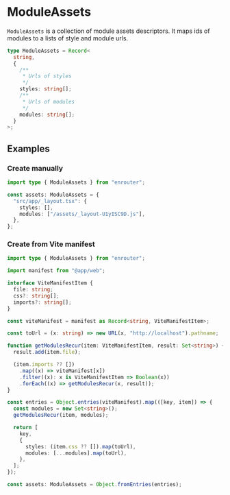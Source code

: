 # ModuleAssets

`ModuleAssets` is a collection of module assets descriptors.
It maps ids of modules to a lists of style and module urls.

```ts
type ModuleAssets = Record<
  string,
  {
    /**
     * Urls of styles
     */
    styles: string[];
    /**
     * Urls of modules
     */
    modules: string[];
  }
>;
```

## Examples

### Create manually

```ts
import type { ModuleAssets } from "enrouter";

const assets: ModuleAssets = {
  "src/app/_layout.tsx": {
    styles: [],
    modules: ["/assets/_layout-U1yISC9D.js"],
  },
};
```

### Create from Vite manifest

```ts
import type { ModuleAssets } from "enrouter";

import manifest from "@app/web";

interface ViteManifestItem {
  file: string;
  css?: string[];
  imports?: string[];
}

const viteManifest = manifest as Record<string, ViteManifestItem>;

const toUrl = (x: string) => new URL(x, "http://localhost").pathname;

function getModulesRecur(item: ViteManifestItem, result: Set<string>) {
  result.add(item.file);

  (item.imports ?? [])
    .map((x) => viteManifest[x])
    .filter((x): x is ViteManifestItem => Boolean(x))
    .forEach((x) => getModulesRecur(x, result));
}

const entries = Object.entries(viteManifest).map(([key, item]) => {
  const modules = new Set<string>();
  getModulesRecur(item, modules);

  return [
    key,
    {
      styles: (item.css ?? []).map(toUrl),
      modules: [...modules].map(toUrl),
    },
  ];
});

const assets: ModuleAssets = Object.fromEntries(entries);
```
